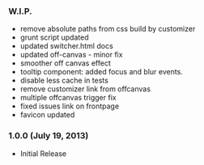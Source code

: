 ### W.I.P.

  * remove absolute paths from css build by customizer
  * grunt script updated
  * updated switcher.html docs
  * updated off-canvas - minor fix
  * smoother off canvas effect
  * tooltip component: added focus and blur events.
  * disable less cache in tests
  * remove customizer link from offcanvas
  * multiple offcanvas trigger fix
  * fixed issues link on frontpage
  * favicon updated

### 1.0.0 (July 19, 2013)

  * Initial Release
